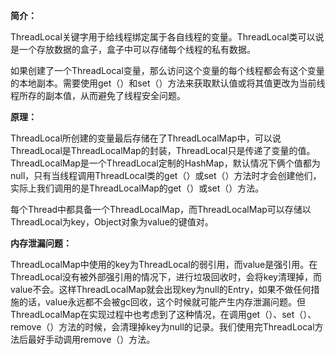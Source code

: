 **简介：**

ThreadLocal关键字用于给线程绑定属于各自线程的变量。ThreadLocal类可以说是一个存放数据的盒子，盒子中可以存储每个线程的私有数据。

如果创建了一个ThreadLocal变量，那么访问这个变量的每个线程都会有这个变量的本地副本。需要使用get（）和set（）方法来获取默认值或将其值更改为当前线程所存的副本值，从而避免了线程安全问题。

**原理：**

ThreadLocal所创建的变量最后存储在了ThreadLocalMap中，可以说ThreadLocal是ThreadLocalMap的封装，ThreadLocal只是传递了变量的值。ThreadLocalMap是一个ThreadLocal定制的HashMap，默认情况下俩个值都为null，只有当线程调用ThreadLocal类的get（）或set（）方法时才会创建他们，实际上我们调用的是ThreadLocalMap的get（）或set（）方法。

每个Thread中都具备一个ThreadLocalMap，而ThreadLocalMap可以存储以ThreadLocal为key，Object对象为value的键值对。

**内存泄漏问题：**

ThreadLocalMap中使用的key为ThreadLocal的弱引用，而value是强引用。在ThreadLocal没有被外部强引用的情况下，进行垃圾回收时，会将key清理掉，而value不会。这样ThreadLocalMap就会出现key为null的Entry，如果不做任何措施的话，value永远都不会被gc回收，这个时候就可能产生内存泄漏问题。但ThreadLocalMap在实现过程中也考虑到了这种情况，在调用get（）、set（）、remove（）方法的时候，会清理掉key为null的记录。我们使用完ThreadLocal方法后最好手动调用remove（）方法。